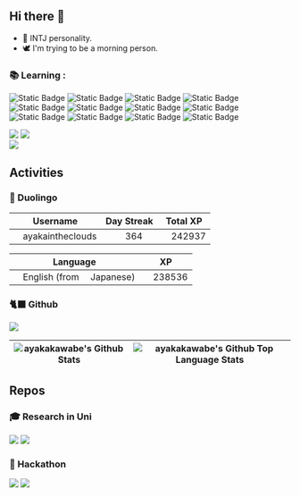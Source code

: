 ## Hi there 👋

- 💜 INTJ personality.
- 🕊️ I'm trying to be a morning person.

### 📚 Learning :

<p>
<img alt="Static Badge" src="https://img.shields.io/badge/Typescript-white?style=flat-square&logo=Typescript">
<img alt="Static Badge" src="https://img.shields.io/badge/Javascript-white?style=flat-square&logo=Javascript">
<img alt="Static Badge" src="https://img.shields.io/badge/React-white?style=flat-square&logo=React">
<img alt="Static Badge" src="https://img.shields.io/badge/Vue.js-white?style=flat-square&logo=Vue.js">
<img alt="Static Badge" src="https://img.shields.io/badge/Python-white?style=flat-square&logo=Python">
<img alt="Static Badge" src="https://img.shields.io/badge/fastapi-white?style=flat-square&logo=fastapi">
<img alt="Static Badge" src="https://img.shields.io/badge/Flask-white?style=flat-square&logo=Flask">
<img alt="Static Badge" src="https://img.shields.io/badge/Unity-white?style=flat-square&logo=Unity">
</br>
<img alt="Static Badge" src="https://img.shields.io/badge/PostgreSQL-white?style=flat-square&logo=PostgreSQL">
<img alt="Static Badge" src="https://img.shields.io/badge/Docker-white?style=flat-square&logo=Docker">
<img alt="Static Badge" src="https://img.shields.io/badge/Linux-white?style=flat-square&logo=Linux">
<img alt="Static Badge" src="https://img.shields.io/badge/Github_Actions-white?style=flat-square&logo=githubactions">
</p>

<a href="https://www.duolingo.com/profile/ayakaintheclouds"><img src="https://img.shields.io/badge/Duolingo-%40ayakaintheclouds-%2345CC11?style=for-the-badge&logo=duolingo&logoColor=white&labelColor=%233BAE12" /></a>
<a href="https://leetcode.com/u/ayakakawabe/"><img src="https://img.shields.io/badge/LeetCode-%40ayakakawabe-%23FFA115?style=for-the-badge&logo=leetcode&logoColor=white&labelColor=%23E38F14&color=%23FFA115" /></a></br>
<a href="https://qiita.com/ayakaintheclouds"><img src="https://img.shields.io/badge/Qiita-%40ayakaintheclouds-while?style=for-the-badge&logo=qiita&logoColor=white&labelColor=%233BAE12&color=%2345CC11" /></a>

## Activities

### 🦉 Duolingo

<!--START_SECTION:duolingoStats-->
<!-- Automatically generated with https://github.com/centrumek/duolingo-readme-stats-->

| Username | Day Streak | Total XP |
|:---:|:---:|:---:|
| <img src="https://raw.githubusercontent.com/centrumek/duolingo-readme-stats/main/assets/duolingo.png" height="12"> ayakaintheclouds | <img src="https://raw.githubusercontent.com/centrumek/duolingo-readme-stats/main/assets/streakactive.svg" height="12"> 364 | <img src="https://raw.githubusercontent.com/centrumek/duolingo-readme-stats/main/assets/xp.svg" height="12"> 242937 | <img src="https://raw.githubusercontent.com/centrumek/duolingo-readme-stats/main/assets/xp.svg" height="12"> 0 |

| Language | XP |
|:---:|:---:|
| <img src="https://raw.githubusercontent.com/centrumek/duolingo-readme-stats/main/assets/langs/english.svg" height="12"> English (from <img src="https://raw.githubusercontent.com/centrumek/duolingo-readme-stats/main/assets/langs/japanese.svg" height="12"> Japanese) | <img src="https://raw.githubusercontent.com/centrumek/duolingo-readme-stats/main/assets/xp.svg" height="12"> 238536 |

<!--END_SECTION:duolingoStats-->

### 🐈‍⬛ Github

<img align="center" src="https://github-profile-trophy.vercel.app/?username=ayakakawabe&rank=-C,-?&margin-w=5"/>

| <img align="center" alt="ayakakawabe's Github Stats" src="https://github-readme-stats-ayakakawabes-projects.vercel.app/api?username=ayakakawabe&theme=shadow_green&show_icons=true&hide_border=true" /> | <img align="center" alt="ayakakawabe's Github Top Language Stats" src="https://github-readme-stats-ayakakawabes-projects.vercel.app/api/top-langs/?username=ayakakawabe&theme=shadow_green&layout=compact&hide=html,&exclude_repo=ayakakawabe,github-readme-stats,100knocks-preprocess&hide_border=true" /> |
| ------------- | ------------- |


## Repos 

### 🎓 Research in Uni

<a align="center" href="https://github.com/social-robotics-lab/ar-communicator-for-deaf-and-hearing"><img src="https://github-readme-stats.vercel.app/api/pin/?username=social-robotics-lab&repo=ar-communicator-for-deaf-and-hearing&theme=shadow_green&border_color=D0D9E0" /></a>
<a align="center" href="https://github.com/ayakakawabe/chatgpt-line-bot-for-experiment"><img src="https://github-readme-stats-ayakakawabes-projects.vercel.app/api/pin/?username=ayakakawabe&repo=chatgpt-line-bot-for-experiment&theme=shadow_green&border_color=D0D9E0" /></a>

### 🏃 Hackathon

<a align="center" href="https://github.com/abhrs0622/TaRO"><img src="https://github-readme-stats.vercel.app/api/pin/?username=abhrs0622&repo=TaRO&theme=shadow_green&border_color=D0D9E0" /></a>
<a align="center" href="https://github.com/hirafish/emocha"><img src="https://github-readme-stats.vercel.app/api/pin/?username=hirafish&repo=emocha&theme=shadow_green&border_color=D0D9E0" /></a>


<!--
**ayakakawabe/ayakakawabe** is a ✨ _special_ ✨ repository because its `README.md` (this file) appears on your GitHub profile.

Here are some ideas to get you started:

- 🔭 I’m currently working on ...
- 🌱 I’m currently learning ...
- 👯 I’m looking to collaborate on ...
- 🤔 I’m looking for help with ...
- 💬 Ask me about ...
- 📫 How to reach me: ...
- 😄 Pronouns: ...
- ⚡ Fun fact: ...
-->

